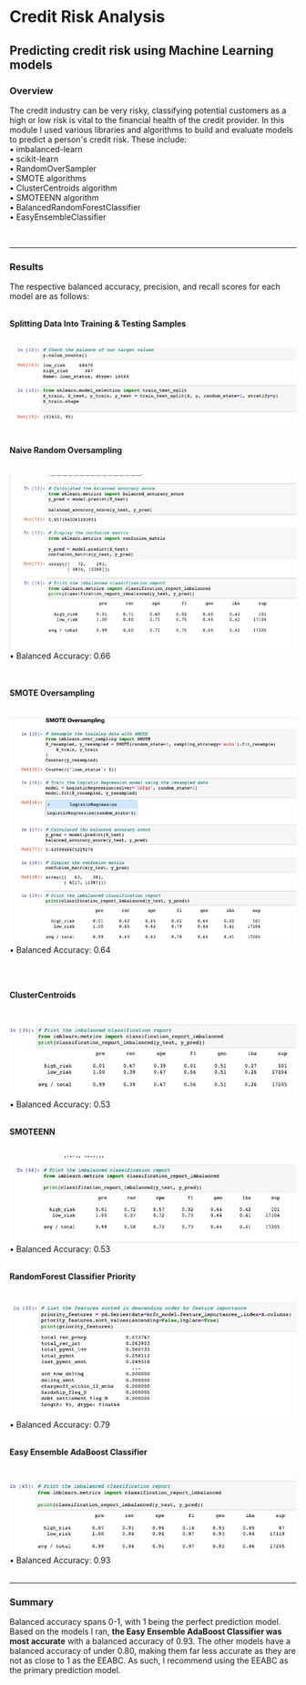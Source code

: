 # Credit Risk Analysis
Predicting credit risk using Machine Learning models
----

### Overview

The credit industry can be very risky, classifying potential customers as a high or low risk is vital to the financial health of the credit provider. In this module I used various libraries and algorithms to build and evaluate models to predict a person's credit risk. These include:
<br>
• imbalanced-learn<BR>
• scikit-learn<BR>
• RandomOverSampler<BR>
• SMOTE algorithms<BR>
• ClusterCentroids algorithm<BR>
• SMOTEENN algorithm<BR>
• BalancedRandomForestClassifier<BR>
• EasyEnsembleClassifier<BR>

<BR>
  
----  
### **Results**
The respective balanced accuracy, precision, and recall scores for each model are as follows: 
<br><BR>
  
<strong>Splitting Data Into Training & Testing Samples</strong>
<BR><BR><br>
<img src ="https://github.com/meggrooms/Credit_Risk_Analysis/blob/main/images/image_01_train_test.png">
  <BR><BR>
    
**Naive Random Oversampling**
<BR><BR><br>
<img src="https://github.com/meggrooms/Credit_Risk_Analysis/blob/main/images/resample_Native_Random_Oversample%20(1).png?raw=true">
<BR>
• Balanced Accuracy: 0.66<BR>
  <br><BR>
  

**SMOTE Oversampling**
 <BR><BR><BR>
<img src="https://github.com/meggrooms/Credit_Risk_Analysis/blob/main/images/Resample_02_SMOTE_oversample.png">
<BR>
• Balanced Accuracy: 0.64
  
<BR><BR>
  
  

**ClusterCentroids**
 <BR><BR><BR>
<img src="https://github.com/meggrooms/Credit_Risk_Analysis/blob/main/images/ClusterCentroids.png">
<BR>
• Balanced Accuracy: 0.53
<br><BR>
  
  
  
**SMOTEENN**
<BR><BR><BR>
<img src="https://github.com/meggrooms/Credit_Risk_Analysis/blob/main/images/Resample_04_Combo_sampling.png">
<BR>
• Balanced Accuracy: 0.53
<BR><BR>
  
  
**RandomForest Classifier Priority**
<BR><BR><BR>
<img src="https://github.com/meggrooms/Credit_Risk_Analysis/blob/main/images/image_02_RandomForest.png">
<BR>
• Balanced Accuracy: 0.79
<BR><BR>
    
  
  
**Easy Ensemble AdaBoost Classifier**
<BR><BR><BR>
<img src = "https://github.com/meggrooms/Credit_Risk_Analysis/blob/main/images/image_03_easy%20ensemble_AdaBoost%20(1).png">
<BR>
• Balanced Accuracy: 0.93
<BR><BR>  
  
  
    
----  
### Summary
Balanced accuracy spans 0-1, with 1 being the perfect prediction model. Based on the models I ran, **the Easy Ensemble AdaBoost Classifier was most accurate** with a balanced accuracy of 0.93. The other models have a balanced accuracy of under 0.80, making them far less accurate as they are not as close to 1 as the EEABC. As such, I recommend using the EEABC as the primary prediction model.

  
  
  
  
  
  
  
  
  
  
  
  
  
  
